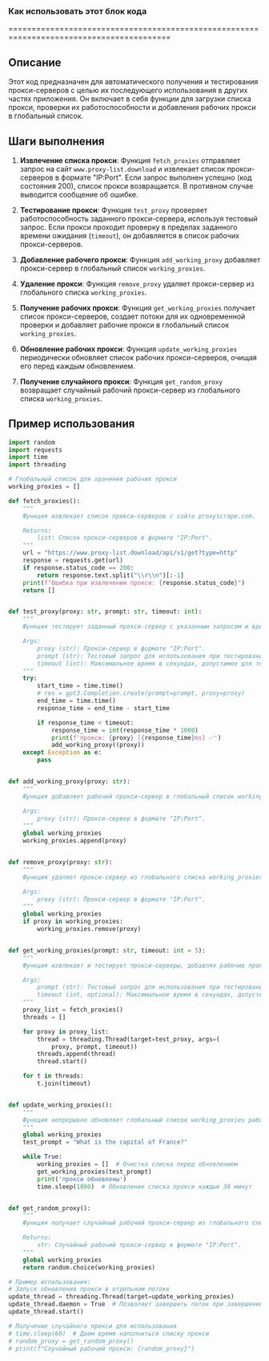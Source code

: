 ### **Как использовать этот блок кода**
=========================================================================================

Описание
-------------------------
Этот код предназначен для автоматического получения и тестирования прокси-серверов с целью их последующего использования в других частях приложения. Он включает в себя функции для загрузки списка прокси, проверки их работоспособности и добавления рабочих прокси в глобальный список.

Шаги выполнения
-------------------------
1. **Извлечение списка прокси**: Функция `fetch_proxies` отправляет запрос на сайт `www.proxy-list.download` и извлекает список прокси-серверов в формате "IP:Port". Если запрос выполнен успешно (код состояния 200), список прокси возвращается. В противном случае выводится сообщение об ошибке.

2. **Тестирование прокси**: Функция `test_proxy` проверяет работоспособность заданного прокси-сервера, используя тестовый запрос. Если прокси проходит проверку в пределах заданного времени ожидания (`timeout`), он добавляется в список рабочих прокси-серверов.

3. **Добавление рабочего прокси**: Функция `add_working_proxy` добавляет прокси-сервер в глобальный список `working_proxies`.

4. **Удаление прокси**: Функция `remove_proxy` удаляет прокси-сервер из глобального списка `working_proxies`.

5. **Получение рабочих прокси**: Функция `get_working_proxies` получает список прокси-серверов, создает потоки для их одновременной проверки и добавляет рабочие прокси в глобальный список `working_proxies`.

6. **Обновление рабочих прокси**: Функция `update_working_proxies` периодически обновляет список рабочих прокси-серверов, очищая его перед каждым обновлением.

7. **Получение случайного прокси**: Функция `get_random_proxy` возвращает случайный рабочий прокси-сервер из глобального списка `working_proxies`.

Пример использования
-------------------------

```python
import random
import requests
import time
import threading

# Глобальный список для хранения рабочих прокси
working_proxies = []

def fetch_proxies():
    """
    Функция извлекает список прокси-серверов с сайта proxyscrape.com.

    Returns:
        list: Список прокси-серверов в формате "IP:Port".
    """
    url = "https://www.proxy-list.download/api/v1/get?type=http"
    response = requests.get(url)
    if response.status_code == 200:
        return response.text.split("\\r\\n")[:-1]
    print(f"Ошибка при извлечении прокси: {response.status_code}")
    return []


def test_proxy(proxy: str, prompt: str, timeout: int):
    """
    Функция тестирует заданный прокси-сервер с указанным запросом и временем ожидания.

    Args:
        proxy (str): Прокси-сервер в формате "IP:Port".
        prompt (str): Тестовый запрос для использования при тестировании.
        timeout (int): Максимальное время в секундах, допустимое для теста.
    """
    try:
        start_time = time.time()
        # res = gpt3.Completion.create(prompt=prompt, proxy=proxy)
        end_time = time.time()
        response_time = end_time - start_time

        if response_time < timeout:
            response_time = int(response_time * 1000)
            print(f'прокси: {proxy} [{response_time}ms] ✅')
            add_working_proxy((proxy))
    except Exception as e:
        pass


def add_working_proxy(proxy: str):
    """
    Функция добавляет рабочий прокси-сервер в глобальный список working_proxies.

    Args:
        proxy (str): Прокси-сервер в формате "IP:Port".
    """
    global working_proxies
    working_proxies.append(proxy)


def remove_proxy(proxy: str):
    """
    Функция удаляет прокси-сервер из глобального списка working_proxies.

    Args:
        proxy (str): Прокси-сервер в формате "IP:Port".
    """
    global working_proxies
    if proxy in working_proxies:
        working_proxies.remove(proxy)


def get_working_proxies(prompt: str, timeout: int = 5):
    """
    Функция извлекает и тестирует прокси-серверы, добавляя рабочие прокси в глобальный список working_proxies.

    Args:
        prompt (str): Тестовый запрос для использования при тестировании.
        timeout (int, optional): Максимальное время в секундах, допустимое для тестирования. По умолчанию 5.
    """
    proxy_list = fetch_proxies()
    threads = []

    for proxy in proxy_list:
        thread = threading.Thread(target=test_proxy, args=(
            proxy, prompt, timeout))
        threads.append(thread)
        thread.start()

    for t in threads:
        t.join(timeout)


def update_working_proxies():
    """
    Функция непрерывно обновляет глобальный список working_proxies рабочими прокси-серверами.
    """
    global working_proxies
    test_prompt = "What is the capital of France?"

    while True:
        working_proxies = []  # Очистка списка перед обновлением
        get_working_proxies(test_prompt)
        print('прокси обновлены')
        time.sleep(1800)  # Обновление списка прокси каждые 30 минут


def get_random_proxy():
    """
    Функция получает случайный рабочий прокси-сервер из глобального списка working_proxies.

    Returns:
        str: Случайный рабочий прокси-сервер в формате "IP:Port".
    """
    global working_proxies
    return random.choice(working_proxies)

# Пример использования:
# Запуск обновления прокси в отдельном потоке
update_thread = threading.Thread(target=update_working_proxies)
update_thread.daemon = True  # Позволяет завершить поток при завершении основной программы
update_thread.start()

# Получение случайного прокси для использования
# time.sleep(60)  # Даем время наполниться списку прокси
# random_proxy = get_random_proxy()
# print(f"Случайный рабочий прокси: {random_proxy}")